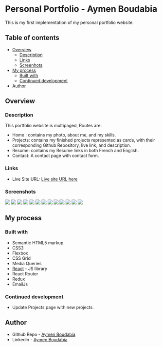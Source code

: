 # Personal Portfolio - Aymen Boudabia

This is my first implementation of my personal portfolio website.

## Table of contents

- [Overview](#overview)
  - [Description](#description)
  - [Links](#links)
  - [Screenhots](#screenshots)
- [My process](#my-process)
  - [Built with](#built-with)
  - [Continued development](#continued-development)
- [Author](#author)


## Overview

### Description

 This portfolio website is multipaged, Routes are:<br>
- Home : contains my photo, about me, and my skills.
- Projects: contains my finished projects represented as cards, with their corresponding Github Repository, live link, and description.
- Resume: contains my Resume links in both French and English.
- Contact: A contact page with contact form.


### Links

- Live Site URL: [Live site URL here](https://aymenboudabia.netlify.app)

### Screenshots

![](./screenshots/screenshot-1.png)
![](./screenshots/screenshot-2.png)
![](./screenshots/screenshot-3.png)
![](./screenshots/screenshot-4.png)
![](./screenshots/screenshot-5.png)
![](./screenshots/screenshot-6.png)
![](./screenshots/screenshot-6.png)
![](./screenshots/screenshot-8.png)
![](./screenshots/screenshot-9.png)
![](./screenshots/screenshot-10.png)
![](./screenshots/screenshot-11.png)
![](./screenshots/screenshot-12.png)
![](./screenshots/screenshot-13.png)


## My process

### Built with

- Semantic HTML5 markup
- CSS3
- Flexbox
- CSS Grid
- Media Queries
- [React](https://reactjs.org/) - JS library
- React Router
- Redux
- EmailJs



### Continued development

- Update Projects page with new projects.


## Author

- Github Repo - [Aymen Boudabia](https://www.github.com/aymenfisher)
- Linkedin - [Aymen Boudabia](https://www.linkedin.com/in/aymen-boudabia)

